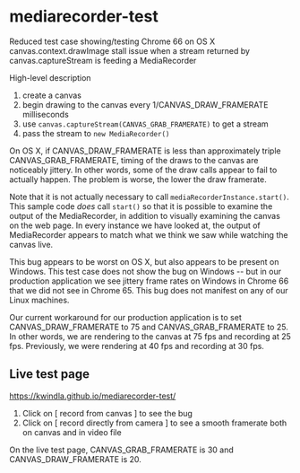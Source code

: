 # mediarecorder-test

Reduced test case showing/testing Chrome 66 on OS X canvas.context.drawImage stall issue when
a stream returned by canvas.captureStream is feeding a MediaRecorder

High-level description

1. create a canvas
2. begin drawing to the canvas every 1/CANVAS_DRAW_FRAMERATE milliseconds
3. use `canvas.captureStream(CANVAS_GRAB_FRAMERATE)` to get a stream
4. pass the stream to `new MediaRecorder()`

On OS X, if CANVAS_DRAW_FRAMERATE is less than approximately triple CANVAS_GRAB_FRAMERATE, timing of the draws to the canvas
are noticeably jittery. In other words, some of the draw calls appear to fail to actually happen. The problem is worse, the
lower the draw framerate.

Note that it is not actually necessary to call `mediaRecorderInstance.start()`. This sample code *does* call `start()` so
that it is possible to examine the output of the MediaRecorder, in addition to visually examining the canvas on the
web page. In every instance we have looked at, the output of MediaRecorder appears to match what we think we saw
while watching the canvas live.

This bug appears to be worst on OS X, but also appears to be present on Windows. This test case does not show the bug on
Windows -- but in our production application we see jittery frame rates on Windows in Chrome 66 that we did not see
in Chrome 65. This bug does not manifest on any of our Linux machines.

Our current workaround for our production application is to set CANVAS_DRAW_FRAMERATE to 75 and CANVAS_GRAB_FRAMERATE to 25.
In other words, we are rendering to the canvas at 75 fps and recording at 25 fps. Previously, we were rendering at 40 fps
and recording at 30 fps.

## Live test page

https://kwindla.github.io/mediarecorder-test/

1. Click on [ record from canvas ] to see the bug
2. Click on [ record directly from camera ] to see a smooth framerate both on canvas and in video file

On the live test page, CANVAS_GRAB_FRAMERATE is 30 and CANVAS_DRAW_FRAMERATE is 20.
